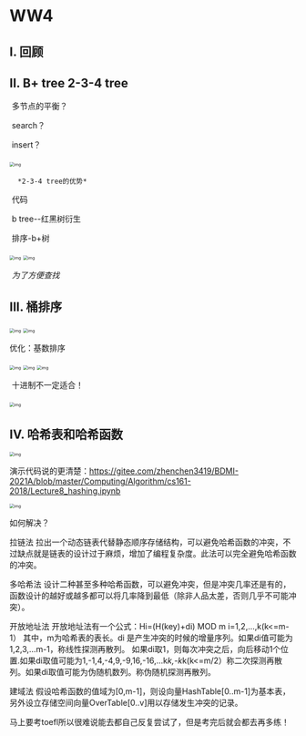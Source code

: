 # WW4

## I. 回顾

## II. B+ tree 2-3-4 tree

​	多节点的平衡？

​		search？

​		insert？

​		<img src="https://thu-private-qn.yuketang.cn/slide/212726/163349942130201FHA2E6KPW3EWAH9K8K16X8AG?e=1633521614&token=IAM-gs8ue1pDIGwtR1CR0Zjdagg7Q2tn5G_1BqTmhmqa:UFcMgfouDe2JfUUlz3GsX8D7xkU=" alt="img" style="zoom:50%;" />

   	  *2-3-4 tree的优势*

​		代码

​	b tree--红黑树衍生

​			排序-b+树

<img src="https://thu-private-qn.yuketang.cn/slide/212726/cover307_20211006141231.jpg?e=1633522354&token=IAM-gs8ue1pDIGwtR1CR0Zjdagg7Q2tn5G_1BqTmhmqa:ay9-T8nQkozW3JVYTH0aKnkdhFU=" alt="img" style="zoom:50%;" />

<img src="https://thu-private-qn.yuketang.cn/slide/212726/cover308_20211006141231.jpg?e=1633522354&token=IAM-gs8ue1pDIGwtR1CR0Zjdagg7Q2tn5G_1BqTmhmqa:Um3QJfk0lFfKQMT9UbCZoidUBvI=" alt="img" style="zoom:50%;" />

​				*为了方便查找*

## III. 桶排序

<img src="https://thu-private-qn.yuketang.cn/slide/212726/cover371_20211006143808.jpg?e=1633524442&token=IAM-gs8ue1pDIGwtR1CR0Zjdagg7Q2tn5G_1BqTmhmqa:1oZB6RIrsbdtzqpJ8sp43TjvQ_8=" alt="img" style="zoom:50%;" />

<img src="https://qn-scd0.yuketang.cn/1633502778501Screenshot%20from%202021-10-06%2014-45-59.png" alt="img" style="zoom:50%;" />

优化：基数排序

<img src="https://thu-private-qn.yuketang.cn/slide/212726/cover374_20211006143809.jpg?e=1633524845&token=IAM-gs8ue1pDIGwtR1CR0Zjdagg7Q2tn5G_1BqTmhmqa:BKEAFbHQiQMwmzkcWkw8Crl5LHg=" alt="img" style="zoom:50%;" />

<img src="https://thu-private-qn.yuketang.cn/slide/212726/cover375_20211006143809.jpg?e=1633524845&token=IAM-gs8ue1pDIGwtR1CR0Zjdagg7Q2tn5G_1BqTmhmqa:jxZEh_D12oy9cm281WASWnV4DYU=" alt="img" style="zoom:50%;" />

<img src="https://thu-private-qn.yuketang.cn/slide/212726/cover376_20211006143810.jpg?e=1633524845&token=IAM-gs8ue1pDIGwtR1CR0Zjdagg7Q2tn5G_1BqTmhmqa:fKG5Vn5ibEHnFS47Bl0_fBN9cec=" alt="img" style="zoom:50%;" />

​		十进制不一定适合！

​		<img src="https://thu-private-qn.yuketang.cn/slide/212726/cover408_20211006143814.jpg?e=1633524845&token=IAM-gs8ue1pDIGwtR1CR0Zjdagg7Q2tn5G_1BqTmhmqa:zrJGMvpKCU1Ysy4qiowYcufnVpI=" alt="img" style="zoom:50%;" />

## IV. 哈希表和哈希函数

<img src="https://thu-private-qn.yuketang.cn/slide/212726/cover306_20211006150913.jpg?e=1633526594&token=IAM-gs8ue1pDIGwtR1CR0Zjdagg7Q2tn5G_1BqTmhmqa:Rc61YtkI78ZUYij0BTCoVFU6r1o=" alt="img" style="zoom:50%;" />

演示代码说的更清楚：https://gitee.com/zhenchen3419/BDMI-2021A/blob/master/Computing/Algorithm/cs161-2018/Lecture8_hashing.ipynb

<img src="https://thu-private-qn.yuketang.cn/slide/212726/cover270_20211006150914.jpg?e=1633526594&token=IAM-gs8ue1pDIGwtR1CR0Zjdagg7Q2tn5G_1BqTmhmqa:uE9a1RPW208n3unmitLSWZZP1RA=" alt="img" style="zoom:50%;" />

如何解决？

拉链法
拉出一个动态链表代替静态顺序存储结构，可以避免哈希函数的冲突，不过缺点就是链表的设计过于麻烦，增加了编程复杂度。此法可以完全避免哈希函数的冲突。

多哈希法
设计二种甚至多种哈希函数，可以避免冲突，但是冲突几率还是有的，函数设计的越好或越多都可以将几率降到最低（除非人品太差，否则几乎不可能冲突）。

开放地址法
开放地址法有一个公式：Hi=(H(key)+di) MOD m i=1,2,...,k(k<=m-1）
其中，m为哈希表的表长。di 是产生冲突的时候的增量序列。如果di值可能为1,2,3,...m-1，称线性探测再散列。
如果di取1，则每次冲突之后，向后移动1个位置.如果di取值可能为1,-1,4,-4,9,-9,16,-16,...k*k,-k*k(k<=m/2）称二次探测再散列。如果di取值可能为伪随机数列。称伪随机探测再散列。

建域法
假设哈希函数的值域为[0,m-1]，则设向量HashTable[0..m-1]为基本表，另外设立存储空间向量OverTable[0..v]用以存储发生冲突的记录。



马上要考toefl所以很难说能去都自己反复尝试了，但是考完后就会都去再多练！
